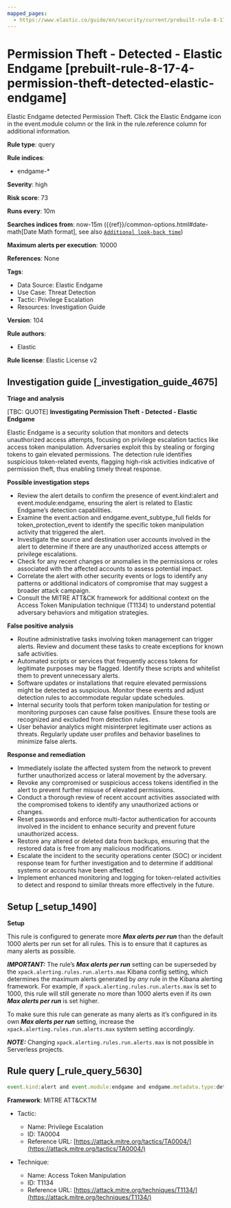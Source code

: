 ```yaml
---
mapped_pages:
  - https://www.elastic.co/guide/en/security/current/prebuilt-rule-8-17-4-permission-theft-detected-elastic-endgame.html
---
```


# Permission Theft - Detected - Elastic Endgame [prebuilt-rule-8-17-4-permission-theft-detected-elastic-endgame]

Elastic Endgame detected Permission Theft. Click the Elastic Endgame icon in the event.module column or the link in the rule.reference column for additional information.

**Rule type**: query

**Rule indices**:

* endgame-*

**Severity**: high

**Risk score**: 73

**Runs every**: 10m

**Searches indices from**: now-15m ({{ref}}/common-options.html#date-math[Date Math format], see also [`Additional look-back time`](docs-content://solutions/security/detect-and-alert/create-detection-rule.md#rule-schedule))

**Maximum alerts per execution**: 10000

**References**: None

**Tags**:

* Data Source: Elastic Endgame
* Use Case: Threat Detection
* Tactic: Privilege Escalation
* Resources: Investigation Guide

**Version**: 104

**Rule authors**:

* Elastic

**Rule license**: Elastic License v2

## Investigation guide [_investigation_guide_4675]

**Triage and analysis**

[TBC: QUOTE]
**Investigating Permission Theft - Detected - Elastic Endgame**

Elastic Endgame is a security solution that monitors and detects unauthorized access attempts, focusing on privilege escalation tactics like access token manipulation. Adversaries exploit this by stealing or forging tokens to gain elevated permissions. The detection rule identifies suspicious token-related events, flagging high-risk activities indicative of permission theft, thus enabling timely threat response.

**Possible investigation steps**

* Review the alert details to confirm the presence of event.kind:alert and event.module:endgame, ensuring the alert is related to Elastic Endgame’s detection capabilities.
* Examine the event.action and endgame.event_subtype_full fields for token_protection_event to identify the specific token manipulation activity that triggered the alert.
* Investigate the source and destination user accounts involved in the alert to determine if there are any unauthorized access attempts or privilege escalations.
* Check for any recent changes or anomalies in the permissions or roles associated with the affected accounts to assess potential impact.
* Correlate the alert with other security events or logs to identify any patterns or additional indicators of compromise that may suggest a broader attack campaign.
* Consult the MITRE ATT&CK framework for additional context on the Access Token Manipulation technique (T1134) to understand potential adversary behaviors and mitigation strategies.

**False positive analysis**

* Routine administrative tasks involving token management can trigger alerts. Review and document these tasks to create exceptions for known safe activities.
* Automated scripts or services that frequently access tokens for legitimate purposes may be flagged. Identify these scripts and whitelist them to prevent unnecessary alerts.
* Software updates or installations that require elevated permissions might be detected as suspicious. Monitor these events and adjust detection rules to accommodate regular update schedules.
* Internal security tools that perform token manipulation for testing or monitoring purposes can cause false positives. Ensure these tools are recognized and excluded from detection rules.
* User behavior analytics might misinterpret legitimate user actions as threats. Regularly update user profiles and behavior baselines to minimize false alerts.

**Response and remediation**

* Immediately isolate the affected system from the network to prevent further unauthorized access or lateral movement by the adversary.
* Revoke any compromised or suspicious access tokens identified in the alert to prevent further misuse of elevated permissions.
* Conduct a thorough review of recent account activities associated with the compromised tokens to identify any unauthorized actions or changes.
* Reset passwords and enforce multi-factor authentication for accounts involved in the incident to enhance security and prevent future unauthorized access.
* Restore any altered or deleted data from backups, ensuring that the restored data is free from any malicious modifications.
* Escalate the incident to the security operations center (SOC) or incident response team for further investigation and to determine if additional systems or accounts have been affected.
* Implement enhanced monitoring and logging for token-related activities to detect and respond to similar threats more effectively in the future.


## Setup [_setup_1490]

**Setup**

This rule is configured to generate more ***Max alerts per run*** than the default 1000 alerts per run set for all rules. This is to ensure that it captures as many alerts as possible.

***IMPORTANT:*** The rule’s ***Max alerts per run*** setting can be superseded by the `xpack.alerting.rules.run.alerts.max` Kibana config setting, which determines the maximum alerts generated by *any* rule in the Kibana alerting framework. For example, if `xpack.alerting.rules.run.alerts.max` is set to 1000, this rule will still generate no more than 1000 alerts even if its own ***Max alerts per run*** is set higher.

To make sure this rule can generate as many alerts as it’s configured in its own ***Max alerts per run*** setting, increase the `xpack.alerting.rules.run.alerts.max` system setting accordingly.

***NOTE:*** Changing `xpack.alerting.rules.run.alerts.max` is not possible in Serverless projects.


## Rule query [_rule_query_5630]

```js
event.kind:alert and event.module:endgame and endgame.metadata.type:detection and (event.action:token_protection_event or endgame.event_subtype_full:token_protection_event)
```

**Framework**: MITRE ATT&CKTM

* Tactic:

    * Name: Privilege Escalation
    * ID: TA0004
    * Reference URL: [https://attack.mitre.org/tactics/TA0004/](https://attack.mitre.org/tactics/TA0004/)

* Technique:

    * Name: Access Token Manipulation
    * ID: T1134
    * Reference URL: [https://attack.mitre.org/techniques/T1134/](https://attack.mitre.org/techniques/T1134/)



